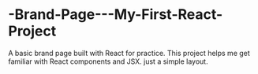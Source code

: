 # -Brand-Page---My-First-React-Project
A basic brand page built with React for practice. This project helps me get familiar with React components and JSX. just a simple layout.
